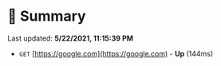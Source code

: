 # 📖 Summary
Last updated: **5/22/2021, 11:15:39 PM**

- `GET` [https://google.com](https://google.com) - **Up** (144ms)
